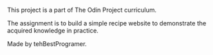 This project is a part of The Odin Project curriculum.

The assignment is to build a simple recipe website to demonstrate the acquired knowledge in practice.

Made by tehBestProgramer.

